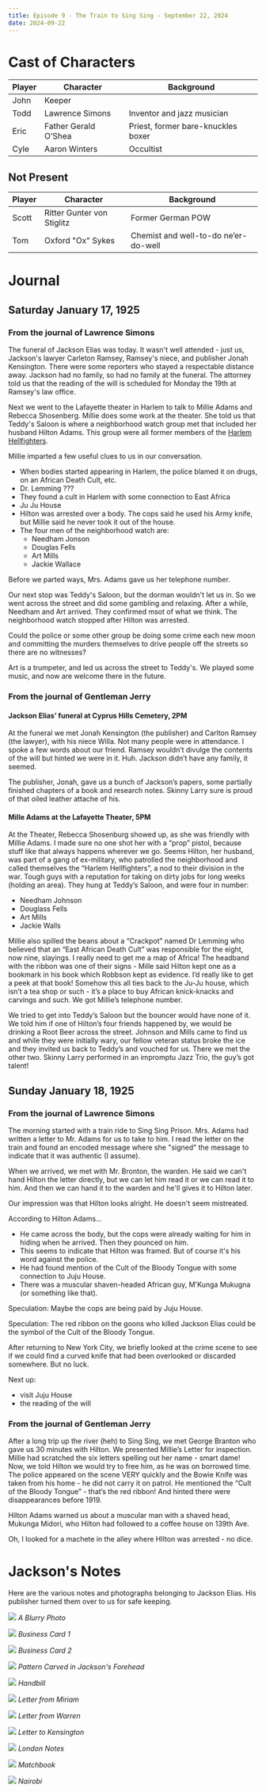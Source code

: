 ```yaml
---
title: Episode 9 - The Train to Sing Sing - September 22, 2024
date: 2024-09-22
---
```


# Cast of Characters

| Player | Character | Background                                  |
|--------|-----------|----------------------------------------------|
| John   | Keeper    |
| Todd   | Lawrence Simons | Inventor and jazz musician |
| Eric   | Father Gerald O’Shea | Priest, former bare-knuckles boxer |
| Cyle   | Aaron Winters | Occultist |


## Not Present

| Player | Character | Background                                  |
|--------|-----------|----------------------------------------------|
| Scott  | Ritter Gunter von Stiglitz | Former German POW |
| Tom    | Oxford "Ox" Sykes | Chemist and well-to-do ne’er-do-well |



# Journal


## Saturday January 17, 1925

### From the journal of Lawrence Simons

The funeral of Jackson Elias was today. It wasn't well attended - just us, Jackson's lawyer Carleton Ramsey, Ramsey's niece, and publisher Jonah Kensington. There were some reporters who stayed a respectable distance away. Jackson had no family, so had no family at the funeral. The attorney told us that the reading of the will is scheduled for Monday the 19th at Ramsey's law office.

Next we went to the Lafayette theater in Harlem to talk to Millie Adams and Rebecca Shosenberg. Millie does some work at the theater. She told us that Teddy's Saloon is where a neighborhood watch group met that included her husband Hilton Adams. This group were all former members of the [Harlem Hellfighters](https://www.britannica.com/topic/Harlem-Hellfighters).

Millie imparted a few useful clues to us in our conversation.

* When bodies started appearing in Harlem, the police blamed it on drugs, on an African Death Cult, etc.
* Dr. Lemming ???
* They found a cult in Harlem with some connection to East Africa
* Ju Ju House
* Hilton was arrested over a body. The cops said he used his Army knife, but Millie said he never took it out of the house.
* The four men of the neighborhood watch are:
	* Needham Jonson
	* Douglas Fells
	* Art Mills
	* Jackie Wallace

Before we parted ways, Mrs. Adams gave us her telephone number.

Our next stop was Teddy's Saloon, but the dorman wouldn't let us in. So we went across the street and did some gambling and relaxing. After a while, Needham and Art arrived. They confirmed msot of what we think. The neighborhood watch stopped after Hilton was arrested.

Could the police or some other group be doing some crime each new moon and committing the murders themselves to drive people off the streets so there are no witnesses?

Art is a trumpeter, and led us across the street to Teddy's. We played some music, and now are welcome there in the future.


### From the journal of Gentleman Jerry


#### Jackson Elias’ funeral at Cyprus Hills Cemetery, 2PM

At the funeral we met Jonah Kensington (the publisher) and Carlton Ramsey (the lawyer), with his niece Willa. Not many people were in attendance. I spoke a few words about our friend. Ramsey wouldn’t divulge the contents of the will but hinted we were in it. Huh. Jackson didn’t have any family, it seemed.

The publisher, Jonah, gave us a bunch of Jackson’s papers, some partially finished chapters of a book and research notes. Skinny Larry sure is proud of that oiled leather attache of his. 


#### Mille Adams at the Lafayette Theater, 5PM

At the Theater, Rebecca Shosenburg showed up, as she was friendly with Millie Adams. I made sure no one shot her with a “prop” pistol, because stuff like that always happens wherever we go. Seems Hilton, her husband, was part of a gang of ex-military, who patrolled the neighborhood and called themselves the “Harlem Hellfighters”, a nod to their division in the war. Tough guys with a reputation for taking on dirty jobs for long weeks (holding an area). They hung at Teddy’s Saloon, and were four in number: 

* Needham Johnson
* Douglass Fells
* Art Mills
* Jackie Walls

Millie also spilled the beans about a “Crackpot” named Dr Lemming who believed that an “East African Death Cult” was responsible for the eight, now nine, slayings. I really need to get me a map of Africa! The headband with the ribbon was one of their signs - Mille said Hilton kept one as a bookmark in his book which Robbson kept as evidence. I’d really like to get a peek at that book! Somehow this all ties back to the Ju-Ju house, which isn’t a tea shop or such - it’s a place to buy African knick-knacks and carvings and such. We got Millie’s telephone number.

We tried to get into Teddy’s Saloon but the bouncer would have none of it. We told him if one of Hilton’s four friends happened by, we would be drinking a Root Beer across the street. Johnson and Mills came to find us and while they were initially wary, our fellow veteran status broke the ice and they invited us back to Teddy’s and vouched for us. There we met the other two. Skinny Larry performed in an impromptu Jazz Trio, the guy’s got talent!


## Sunday January 18, 1925

### From the journal of Lawrence Simons

The morning started with a train ride to Sing Sing Prison. Mrs. Adams had written a letter to Mr. Adams for us to take to him. I read the letter on the train and found an encoded message where she "signed" the message to indicate that it was authentic (I assume).

When we arrived, we met with Mr. Bronton, the warden. He said we can't hand Hilton the letter directly, but we can let him read it or we can read it to him. And then we can hand it to the warden and he'll gives it to Hilton later.

Our impression was that Hilton looks alright. He doesn't seem mistreated.

According to Hilton Adams...

* He came across the body, but the cops were already waiting for him in hiding when he arrived. Then they pounced on him.
* This seems to indicate that Hilton was framed. But of course it's his word against the police.
* He had found mention of the Cult of the Bloody Tongue with some connection to Juju House.
* There was a muscular shaven-headed African guy, M'Kunga Mukugna (or something like that).

Speculation: Maybe the cops are being paid by Juju House.

Speculation: The red ribbon on the goons who killed Jackson Elias could be the symbol of the Cult of the Bloody Tongue.

After returning to New York City, we briefly looked at the crime scene to see if we could find a curved knife that had been overlooked or discarded somewhere. But no luck. 

Next up:

* visit Juju House
* the reading of the will


### From the journal of Gentleman Jerry

After a long trip up the river (heh) to Sing Sing, we met George Branton who gave us 30 minutes with Hilton. We presented Millie’s Letter for inspection. Millie had scratched the six letters spelling out her name - smart dame! Now, we told Hilton we would try to free him, as he was on borrowed time. The police appeared on the scene VERY quickly and the Bowie Knife was taken from his home - he did not carry it on patrol. He mentioned the “Cult of the Bloody Tongue” - that’s the red ribbon! And hinted there were disappearances before 1919. 

Hilton Adams warned us about a muscular man with a shaved head, Mukunga Midori, who Hilton had followed to a coffee house on 139th Ave.

Oh, I looked for a machete in the alley where HIlton was arrested - no dice. 


# Jackson's Notes

Here are the various notes and photographs belonging to Jackson Elias. His publisher turned them over to us for safe keeping.

![](/images/posts/9/blurry.png)
_A Blurry Photo_

![](/images/posts/9/card1.png)
_Business Card 1_

![](/images/posts/9/card2.png)
_Business Card 2_

![](/images/posts/9/carving.png)
_Pattern Carved in Jackson's Forehead_

![](/images/posts/9/handbill.png)
_Handbill_

![](/images/posts/9/letter-from-miriam.png)
_Letter from Miriam_

![](/images/posts/9/letter-from-warren.png)
_Letter from Warren_

![](/images/posts/9/letter-to-kensington.png)
_Letter to Kensington_

![](/images/posts/9/london-notes.png)
_London Notes_

![](/images/posts/9/matchbook.png)
_Matchbook_

![](/images/posts/9/nairobi.png)
_Nairobi_



